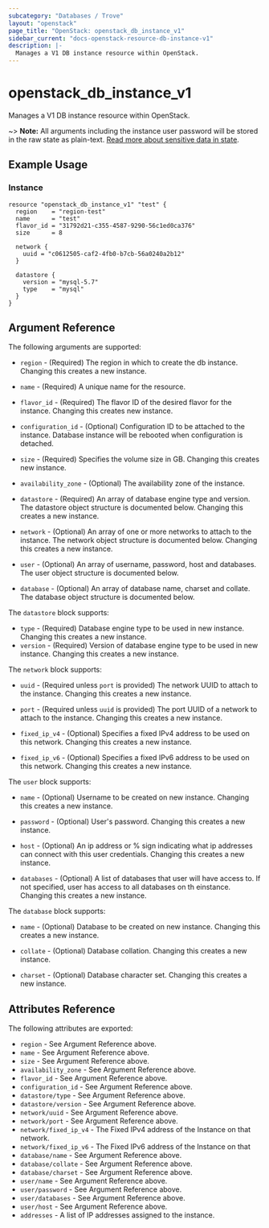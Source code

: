 ```yaml
---
subcategory: "Databases / Trove"
layout: "openstack"
page_title: "OpenStack: openstack_db_instance_v1"
sidebar_current: "docs-openstack-resource-db-instance-v1"
description: |-
  Manages a V1 DB instance resource within OpenStack.
---
```


# openstack\_db\_instance\_v1

Manages a V1 DB instance resource within OpenStack.

~> **Note:** All arguments including the instance user password will be stored
in the raw state as plain-text. [Read more about sensitive data in
state](https://www.terraform.io/docs/language/state/sensitive-data.html).

## Example Usage

### Instance

```hcl
resource "openstack_db_instance_v1" "test" {
  region    = "region-test"
  name      = "test"
  flavor_id = "31792d21-c355-4587-9290-56c1ed0ca376"
  size      = 8

  network {
    uuid = "c0612505-caf2-4fb0-b7cb-56a0240a2b12"
  }

  datastore {
    version = "mysql-5.7"
    type    = "mysql"
  }
}
```

## Argument Reference

The following arguments are supported:

* `region` - (Required) The region in which to create the db instance. Changing this
    creates a new instance.

* `name` - (Required) A unique name for the resource.

* `flavor_id` - (Required) The flavor ID of the desired flavor for the instance.
    Changing this creates new instance.

* `configuration_id` - (Optional) Configuration ID to be attached to the instance. Database instance
   will be rebooted when configuration is detached.

* `size` - (Required) Specifies the volume size in GB. Changing this creates new instance.

* `availability_zone` - (Optional) The availability zone of the instance.

* `datastore` - (Required) An array of database engine type and version. The datastore
    object structure is documented below. Changing this creates a new instance.

* `network` - (Optional) An array of one or more networks to attach to the
    instance. The network object structure is documented below. Changing this
    creates a new instance.

* `user` - (Optional) An array of username, password, host and databases. The user
    object structure is documented below.

* `database` - (Optional) An array of database name, charset and collate. The database
    object structure is documented below.

The `datastore` block supports:

* `type` - (Required) Database engine type to be used in new instance. Changing this
    creates a new instance.
* `version` - (Required) Version of database engine type to be used in new instance.
    Changing this creates a new instance.

The `network` block supports:

* `uuid` - (Required unless `port` is provided) The network UUID to
    attach to the instance. Changing this creates a new instance.

* `port` - (Required unless `uuid` is provided) The port UUID of a
    network to attach to the instance. Changing this creates a new instance.

* `fixed_ip_v4` - (Optional) Specifies a fixed IPv4 address to be used on this
    network. Changing this creates a new instance.

* `fixed_ip_v6` - (Optional) Specifies a fixed IPv6 address to be used on this
    network. Changing this creates a new instance.

The `user` block supports:

* `name` - (Optional) Username to be created on new instance. Changing this creates a
    new instance.

* `password` - (Optional) User's password. Changing this creates a
    new instance.

* `host` - (Optional) An ip address or % sign indicating what ip addresses can connect with
    this user credentials. Changing this creates a new instance.

* `databases` - (Optional) A list of databases that user will have access to. If not specified,
     user has access to all databases on th einstance. Changing this creates a new instance.

The `database` block supports:

* `name` - (Optional) Database to be created on new instance. Changing this creates a
    new instance.

* `collate` - (Optional) Database collation. Changing this creates a new instance.

* `charset` - (Optional) Database character set. Changing this creates a
    new instance.

## Attributes Reference

The following attributes are exported:

* `region` - See Argument Reference above.
* `name` - See Argument Reference above.
* `size` - See Argument Reference above.
* `availability_zone` - See Argument Reference above.
* `flavor_id` - See Argument Reference above.
* `configuration_id` - See Argument Reference above.
* `datastore/type` - See Argument Reference above.
* `datastore/version` - See Argument Reference above.
* `network/uuid` - See Argument Reference above.
* `network/port` - See Argument Reference above.
* `network/fixed_ip_v4` - The Fixed IPv4 address of the Instance on that
    network.
* `network/fixed_ip_v6` - The Fixed IPv6 address of the Instance on that
* `database/name` - See Argument Reference above.
* `database/collate` - See Argument Reference above.
* `database/charset` - See Argument Reference above.
* `user/name` - See Argument Reference above.
* `user/password` - See Argument Reference above.
* `user/databases` - See Argument Reference above.
* `user/host` - See Argument Reference above.
* `addresses` - A list of IP addresses assigned to the instance.
